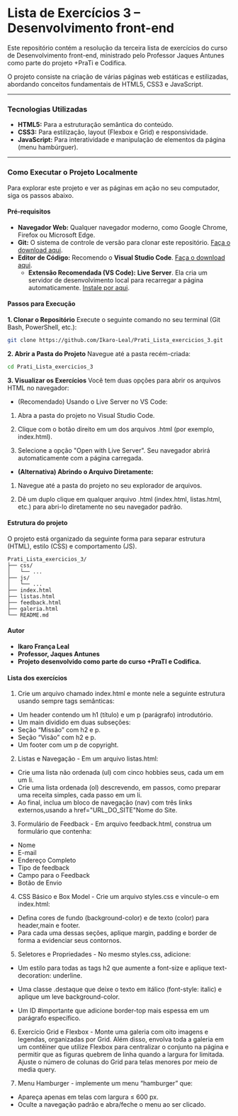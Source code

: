 # Lista de Exercícios 3 – Desenvolvimento front-end

Este repositório contém a resolução da terceira lista de exercícios do curso de Desenvolvimento front-end, ministrado pelo Professor Jaques Antunes como parte do projeto +PraTi e Codifica.

O projeto consiste na criação de várias páginas web estáticas e estilizadas, abordando conceitos fundamentais de HTML5, CSS3 e JavaScript.

---

### Tecnologias Utilizadas

* **HTML5:** Para a estruturação semântica do conteúdo.
* **CSS3:** Para estilização, layout (Flexbox e Grid) e responsividade.
* **JavaScript:** Para interatividade e manipulação de elementos da página (menu hambúrguer).

---

### Como Executar o Projeto Localmente

Para explorar este projeto e ver as páginas em ação no seu computador, siga os passos abaixo.

#### Pré-requisitos

* **Navegador Web:** Qualquer navegador moderno, como Google Chrome, Firefox ou Microsoft Edge.
* **Git:** O sistema de controle de versão para clonar este repositório. [Faça o download aqui](https://git-scm.com/).
* **Editor de Código:** Recomendo o **Visual Studio Code**. [Faça o download aqui](https://code.visualstudio.com/).
    * **Extensão Recomendada (VS Code):** **Live Server**. Ela cria um servidor de desenvolvimento local para recarregar a página automaticamente. [Instale por aqui](https://marketplace.visualstudio.com/items?itemName=ritwickdey.LiveServer).

#### Passos para Execução

**1. Clonar o Repositório** Execute o seguinte comando no seu terminal (Git Bash, PowerShell, etc.):

```bash
git clone https://github.com/Ikaro-Leal/Prati_Lista_exercicios_3.git
```
**2. Abrir a Pasta do Projeto** Navegue até a pasta recém-criada:

```bash
cd Prati_Lista_exercicios_3
```

**3. Visualizar os Exercícios** Você tem duas opções para abrir os arquivos HTML no navegador:

- (Recomendado) Usando o Live Server no VS Code:

1. Abra a pasta do projeto no Visual Studio Code.

2. Clique com o botão direito em um dos arquivos .html (por exemplo, index.html).

3. Selecione a opção "Open with Live Server". Seu navegador abrirá automaticamente com a página carregada.

- **(Alternativa) Abrindo o Arquivo Diretamente:**

1. Navegue até a pasta do projeto no seu explorador de arquivos.

2. Dê um duplo clique em qualquer arquivo .html (index.html, listas.html, etc.) para abri-lo diretamente no seu navegador padrão.


#### Estrutura do projeto

O projeto está organizado da seguinte forma para separar estrutura (HTML), estilo (CSS) e comportamento (JS).

```
Prati_Lista_exercicios_3/
├── css/
│   └── ...
├── js/
│   └── ...
├── index.html
├── listas.html
├── feedback.html
├── galeria.html
└── README.md
```

#### Autor

- **Ikaro França Leal**  
- **Professor, Jaques Antunes**
- **Projeto desenvolvido como parte do curso +PraTI e Codifica.**


#### Lista dos exercícios

1. Crie um arquivo chamado index.html e monte nele a seguinte estrutura usando
sempre tags semânticas:
- Um header contendo um h1 (título) e um p (parágrafo) introdutório.
- Um main dividido em duas subseções:
- Seção “Missão” com h2 e p.
- Seção “Visão” com h2 e p.
- Um footer com um p de copyright.
2. Listas e Navegação - Em um arquivo listas.html:
- Crie uma lista não ordenada (ul) com cinco hobbies seus, cada um em um li.
- Crie uma lista ordenada (ol) descrevendo, em passos, como preparar uma receita simples, cada passo em um li.
- Ao final, inclua um bloco de navegação (nav) com três links externos,usando a href="URL_DO_SITE"Nome do Site</a>.

3. Formulário de Feedback - Em arquivo feedback.html, construa um formulário
que contenha:
- Nome
- E-mail
- Endereço Completo
- Tipo de feedback
- Campo para o Feedback
- Botão de Envio

4. CSS Básico e Box Model - Crie um arquivo styles.css e vincule-o em
index.html:
- Defina cores de fundo (background-color) e de texto (color) para header,main e footer.
- Para cada uma dessas seções, aplique margin, padding e border de forma a
evidenciar seus contornos.
5. Seletores e Propriedades - No mesmo styles.css, adicione:

- Um estilo para todas as tags h2 que aumente a font-size e aplique text-
decoration: underline.

- Uma classe .destaque que deixe o texto em itálico (font-style: italic) e aplique
um leve background-color.

- Um ID #importante que adicione border-top mais espessa em um parágrafo
específico.

6. Exercício Grid e Flexbox - Monte uma galeria com oito imagens e legendas,
organizadas por Grid. Além disso, envolva toda a galeria em um contêiner que
utilize Flexbox para centralizar o conjunto na página e permitir que as figuras
quebrem de linha quando a largura for limitada. Ajuste o número de colunas do
Grid para telas menores por meio de media query.

7. Menu Hamburger - implemente um menu “hamburger” que:
- Apareça apenas em telas com largura ≤ 600 px.
- Oculte a navegação padrão e abra/feche o menu ao ser clicado.
